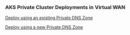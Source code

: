 ### AKS Private Cluster Deployments in Virtual WAN
[Deploy using an existing Private DNS Zone](./deploy-existing-private-dns-zone/)

[Deploy using a new Private DNS Zone](./aks-with-new-custom-dns-subzone/)
